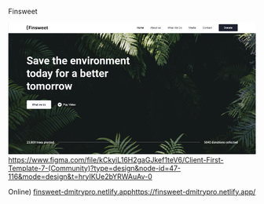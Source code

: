 Finsweet

![Alt text](image.png)
https://www.figma.com/file/kCkyiL16H2gaGJkef1teV6/Client-First-Template-7-(Community)?type=design&node-id=47-116&mode=design&t=hryIKUe2bYRWAuAv-0

Online)
[finsweet-dmitrypro.netlify.app](https://finsweet-dmitrypro.netlify.app/)https://finsweet-dmitrypro.netlify.app/
